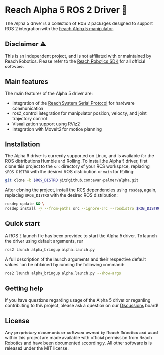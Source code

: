 # Reach Alpha 5 ROS 2 Driver :mechanical_arm:

The Alpha 5 driver is a collection of ROS 2 packages designed
to support ROS 2 integration with the [Reach Alpha 5 manipulator](https://reachrobotics.com/products/manipulators/reach-alpha/).

## Disclaimer :warning:

This is an independent project, and is not affiliated with or maintained by
Reach Robotics. Please refer to the [Reach Robotics SDK](https://github.com/Reach-Robotics/reach_robotics_sdk/tree/master)
for all official software.

## Main features

The main features of the Alpha 5 driver are:

- Integration of the [Reach System Serial Protocol](https://reach-robotics.github.io/reach_robotics_sdk/documentation/index.html#)
  for hardware communication
- ros2_control integration for manipulator position, velocity, and joint
  trajectory control
- Visualization support using RViz2
- Integration with MoveIt2 for motion planning

## Installation

The Alpha 5 driver is currently supported on Linux, and is available for the ROS
distributions Humble and Rolling. To install the Alpha 5 driver, first clone
this project to the `src` directory of your ROS workspace, replacing
`$ROS_DISTRO` with the desired ROS distribution or `main` for Rolling:

```bash
git clone -b $ROS_DISTRO git@github.com:evan-palmer/alpha.git
```

After cloning the project, install the ROS dependencies using `rosdep`, again,
replacing `$ROS_DISTRO` with the desired ROS distribution:

```bash
rosdep update && \
rosdep install -y --from-paths src --ignore-src --rosdistro $ROS_DISTRO
```

## Quick start

A ROS 2 launch file has been provided to start the Alpha 5 driver. To launch the
driver using default arguments, run

```bash
ros2 launch alpha_bringup alpha.launch.py
```

A full description of the launch arguments and their respective default values
can be obtained by running the following command:

```bash
ros2 launch alpha_bringup alpha.launch.py --show-args
```

## Getting help

If you have questions regarding usage of the Alpha 5 driver or regarding
contributing to this project, please ask a question on our
[Discussions](https://github.com/evan-palmer/alpha/discussions) board!

## License

Any proprietary documents or software owned by Reach Robotics and used within
this project are made available with official permission from Reach
Robotics and have been documented accordingly. All other software is is released
under the MIT license.
